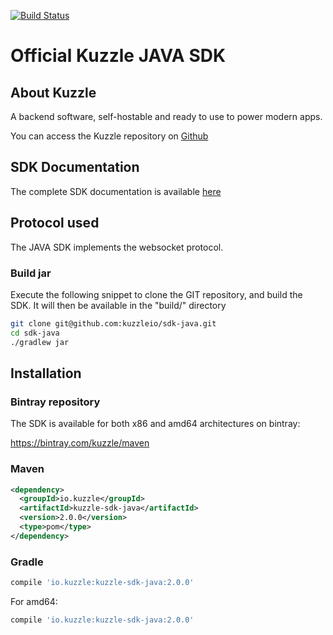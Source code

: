 [![Build Status](https://travis-ci.org/kuzzleio/sdk-java.svg?branch=master)](https://travis-ci.org/kuzzleio/sdk-java)

Official Kuzzle JAVA SDK
======

## About Kuzzle

A backend software, self-hostable and ready to use to power modern apps.

You can access the Kuzzle repository on [Github](https://github.com/kuzzleio/kuzzle)

## SDK Documentation

The complete SDK documentation is available [here](https://docs.kuzzle.io/sdk/java/2)

## Protocol used

The JAVA SDK implements the websocket protocol.

### Build jar

Execute the following snippet to clone the GIT repository, and build the SDK. It will then be available in the "build/" directory

```sh
git clone git@github.com:kuzzleio/sdk-java.git
cd sdk-java
./gradlew jar
```

## Installation

### Bintray repository

The SDK is available for both x86 and amd64 architectures on bintray:

https://bintray.com/kuzzle/maven

### Maven

```xml
<dependency>
  <groupId>io.kuzzle</groupId>
  <artifactId>kuzzle-sdk-java</artifactId>
  <version>2.0.0</version>
  <type>pom</type>
</dependency>
```


### Gradle

```groovy
compile 'io.kuzzle:kuzzle-sdk-java:2.0.0'
```

For amd64:

```groovy
compile 'io.kuzzle:kuzzle-sdk-java:2.0.0'
```
